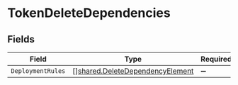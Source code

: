 # TokenDeleteDependencies


## Fields

| Field                                                                                     | Type                                                                                      | Required                                                                                  | Description                                                                               |
| ----------------------------------------------------------------------------------------- | ----------------------------------------------------------------------------------------- | ----------------------------------------------------------------------------------------- | ----------------------------------------------------------------------------------------- |
| `DeploymentRules`                                                                         | [][shared.DeleteDependencyElement](../../../pkg/models/shared/deletedependencyelement.md) | :heavy_minus_sign:                                                                        | N/A                                                                                       |